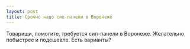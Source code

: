 ```yaml
---
layout: post 
title: Срочно надо сип-панели в Воронеже 
--- 
```

Товарищи, помогите, требуется сип-панели в Воронеже. Желательно побыстрее и подешевле. Есть варианты?